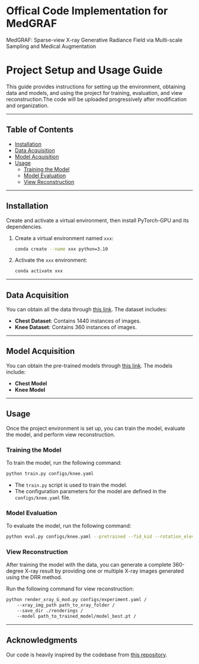 # Offical Code Implementation for MedGRAF
MedGRAF: Sparse-view X-ray Generative Radiance Field via Multi-scale Sampling and Medical Augmentation

# Project Setup and Usage Guide

This guide provides instructions for setting up the environment, obtaining data and models, and using the project for training, evaluation, and view reconstruction.The code will be uploaded progressively after modification and organization.

---

## Table of Contents
- [Installation](#installation)
- [Data Acquisition](#data-acquisition)
- [Model Acquisition](#model-acquisition)
- [Usage](#usage)
  - [Training the Model](#training-the-model)
  - [Model Evaluation](#model-evaluation)
  - [View Reconstruction](#view-reconstruction)

---

## Installation

Create and activate a virtual environment, then install PyTorch-GPU and its dependencies.

1. Create a virtual environment named `xxx`:
   ```bash
   conda create --name xxx python=3.10


2. Activate the `xxx` environment:
   ```bash
   conda activate xxx
   ```

---

## Data Acquisition

You can obtain all the data through [this link](https://drive.google.com/drive/folders/12l-HJ6vH4xFLtd9z6WFqwSwCt4gZvlJd?usp=sharing). The dataset includes:
- **Chest Dataset**: Contains 1440 instances of images.
- **Knee Dataset**: Contains 360 instances of images.

---

## Model Acquisition

You can obtain the pre-trained models through [this link](https://drive.google.com/drive/folders/12l-HJ6vH4xFLtd9z6WFqwSwCt4gZvlJd?usp=sharing). The models include:
- **Chest Model**
- **Knee Model**

---

## Usage

Once the project environment is set up, you can train the model, evaluate the model, and perform view reconstruction.

### Training the Model

To train the model, run the following command:
```bash
python train.py configs/knee.yaml
```
- The `train.py` script is used to train the model.
- The configuration parameters for the model are defined in the `configs/knee.yaml` file.

### Model Evaluation

To evaluate the model, run the following command:
```bash
python eval.py configs/knee.yaml --pretrained --fid_kid --rotation_elevation --shape_appearance --reconstruction
```

### View Reconstruction

After training the model with the data, you can generate a complete 360-degree X-ray result by providing one or multiple X-ray images generated using the DRR method.

Run the following command for view reconstruction:
```bash
python render_xray_G_mod.py configs/experiment.yaml /
    --xray_img_path path_to_xray_folder /
    --save_dir ./renderings /
    --model path_to_trained_model/model_best.pt /
```

---

## Acknowledgments

Our code is heavily inspired by the codebase from [this repository](https://github.com/autonomousvision/graf).
```

